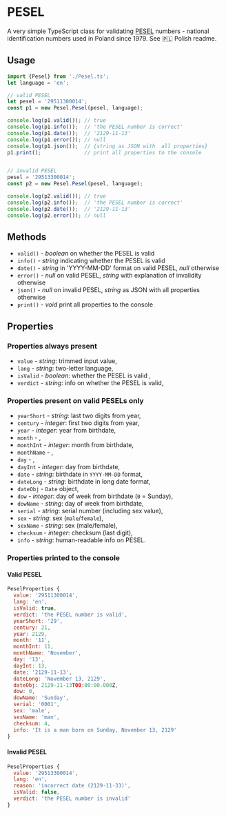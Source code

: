 # PESEL

A very simple TypeScript class for validating [PESEL](https://en.wikipedia.org/wiki/PESEL) numbers - national identification numbers used in Poland since 1979. See 🇵🇱 Polish readme.

## Usage

```typescript
import {Pesel} from './Pesel.ts';
let language = 'en';

// valid PESEL
let pesel = '29511300014';
const p1 = new Pesel.Pesel(pesel, language);

console.log(p1.valid()); // true
console.log(p1.info());  // 'the PESEL number is correct'
console.log(p1.date());  // '2129-11-13'
console.log(p1.error()); // null
console.log(p1.json());  // {string as JSON with  all properties}
p1.print();              // print all properties to the console


// invalid PESEL
pesel = '29513300014';
const p2 = new Pesel.Pesel(pesel, language);

console.log(p2.valid()); // true
console.log(p2.info());  // 'the PESEL number is correct'
console.log(p2.date());  // '2129-11-13'
console.log(p2.error()); // null
```

## Methods

- `valid()` - _boolean_ on whether the PESEL is valid 
- `info()` - _string_ indicating whether the PESEL is valid 
- `date()` - _string_ in 'YYYY-MM-DD' format on valid PESEL, _null_ otherwise
- `error()` - _null_ on valid PESEL, _string_ with explanation of invalidity otherwise
- `json()` - _null_ on invalid PESEL, _string_ as JSON with all properties otherwise
- `print()` - _void_ print all properties to the console

## Properties

### Properties always present

- `value` - _string_: trimmed input value,
- `lang` - _string_: two-letter language,
- `isValid` - _boolean_: whether the PESEL is valid ,
- `verdict` - _string_: info on whether the PESEL is valid,

### Properties present on valid PESELs only

- `yearShort` - _string_: last two digits from year,
- `century` - _integer_: first two digits from year,
- `year` - _integer_: year from birthdate,
- `month` - ,
- `monthInt` - _integer_: month from birthdate,
- `monthName` - ,
- `day` - ,
- `dayInt` - _integer_: day from birthdate,
- `date` - _string_: birthdate in `YYYY-MM-DD` format,
- `dateLong` - _string_: birthdate in long date format,
- `dateObj` - `Date` object,
- `dow` - _integer_: day of week from birthdate (`0` = Sunday),
- `dowName` - _string_: day of week from birthdate,
- `serial` - _string_: serial number (including sex value),
- `sex` - _string_: sex (`male`/`female`),
- `sexName` - _string_: sex (male/female),
- `checksum` - _integer_: checksum (last digit),
- `info` - _string_: human-readable info on PESEL.

### Properties printed to the console

#### Valid PESEL

```javascript
PeselProperties {
  value: '29511300014',
  lang: 'en',
  isValid: true,
  verdict: 'the PESEL number is valid',
  yearShort: '29',
  century: 21,
  year: 2129,
  month: '11',
  monthInt: 11,
  monthName: 'November',
  day: '13',
  dayInt: 13,
  date: '2129-11-13',
  dateLong: 'November 13, 2129',
  dateObj: 2129-11-13T00:00:00.000Z,
  dow: 0,
  dowName: 'Sunday',
  serial: '0001',
  sex: 'male',
  sexName: 'man',
  checksum: 4,
  info: 'It is a man born on Sunday, November 13, 2129'
}
```

#### Invalid PESEL

```javascript
PeselProperties {
  value: '29513300014',
  lang: 'en',
  reason: 'incorrect date (2129-11-33)',
  isValid: false,
  verdict: 'the PESEL number is invalid'
}
```
